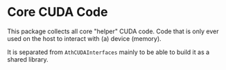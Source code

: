 # Core CUDA Code

This package collects all core "helper" CUDA code. Code that is only ever
used on the host to interact with (a) device (memory).

It is separated from `AthCUDAInterfaces` mainly to be able to build it as a
shared library.
